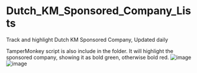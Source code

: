 # Dutch_KM_Sponsored_Company_Lists
Track and highlight Dutch KM Sponsored Company, Updated daily

TamperMonkey script is also include in the folder. 
It will highlight the sponsored company, showing it as bold green, otherwise bold red. 
![image](https://github.com/zjplab/Dutch_KM_Sponsored_Company_Lists/assets/16349466/3d0594c2-7457-4251-a43a-818e3a6baf74)
![image](https://github.com/zjplab/Dutch_KM_Sponsored_Company_Lists/assets/16349466/1f8144a9-1a10-4183-830e-46855e1ce028)

